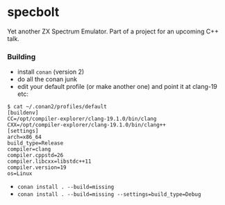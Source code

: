 # specbolt

Yet another ZX Spectrum Emulator. Part of a project for an upcoming C++ talk.


### Building

- install `conan` (version 2)
- do all the conan junk
- edit your default profile (or make another one) and point it at clang-19 etc: 

```
$ cat ~/.conan2/profiles/default 
[buildenv]
CC=/opt/compiler-explorer/clang-19.1.0/bin/clang
CXX=/opt/compiler-explorer/clang-19.1.0/bin/clang++
[settings]
arch=x86_64
build_type=Release
compiler=clang
compiler.cppstd=26
compiler.libcxx=libstdc++11
compiler.version=19
os=Linux
```

- `conan install . --build=missing`
- `conan install . --build=missing --settings=build_type=Debug`